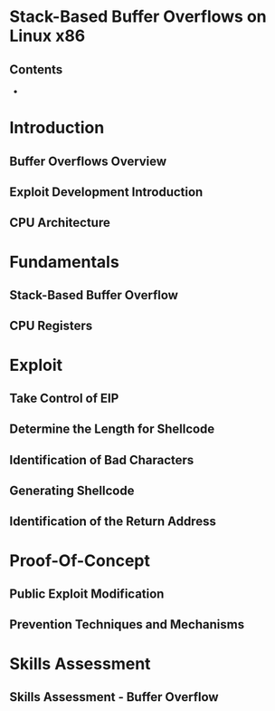 # Stack-Based Buffer Overflows on Linux x86

## Contents

- []()

# Introduction
## Buffer Overflows Overview
## Exploit Development Introduction
## CPU Architecture
# Fundamentals
## Stack-Based Buffer Overflow
## CPU Registers
# Exploit
## Take Control of EIP
## Determine the Length for Shellcode
## Identification of Bad Characters
## Generating Shellcode
## Identification of the Return Address
# Proof-Of-Concept
## Public Exploit Modification
## Prevention Techniques and Mechanisms
# Skills Assessment
## Skills Assessment - Buffer Overflow
